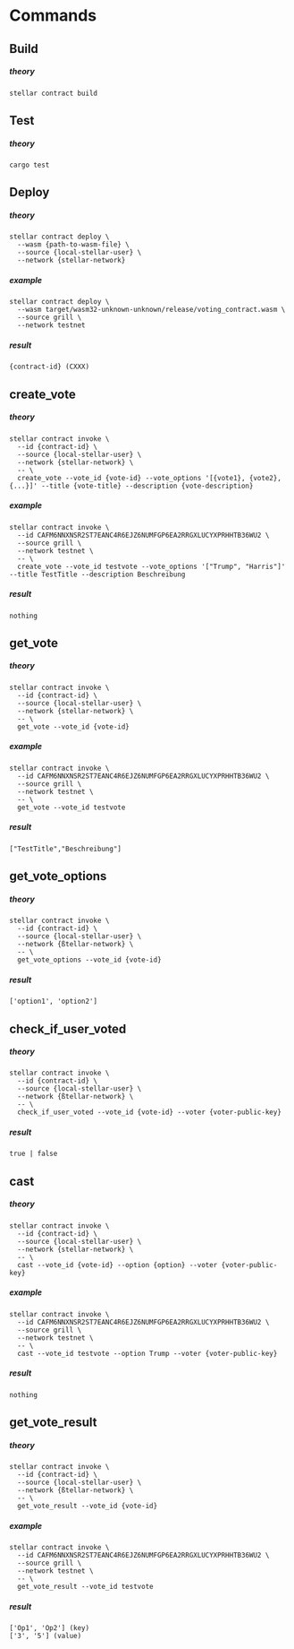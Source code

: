 # Commands

## Build

<h5>theory</h5>

```
stellar contract build
```

## Test

<h5>theory</h5>

```
cargo test
```

## Deploy

<h5>theory</h5>

```
stellar contract deploy \
  --wasm {path-to-wasm-file} \
  --source {local-stellar-user} \
  --network {stellar-network}
```

<h5>example</h5>

```
stellar contract deploy \
  --wasm target/wasm32-unknown-unknown/release/voting_contract.wasm \
  --source grill \
  --network testnet
```

<h5>result</h5>

```
{contract-id} (CXXX)
```

## create_vote

<h5>theory</h5>

```
stellar contract invoke \
  --id {contract-id} \
  --source {local-stellar-user} \
  --network {stellar-network} \
  -- \
  create_vote --vote_id {vote-id} --vote_options '[{vote1}, {vote2}, {...}]' --title {vote-title} --description {vote-description}
```

<h5>example</h5>

```
stellar contract invoke \
  --id CAFM6NNXNSR2ST7EANC4R6EJZ6NUMFGP6EA2RRGXLUCYXPRHHTB36WU2 \
  --source grill \
  --network testnet \
  -- \
  create_vote --vote_id testvote --vote_options '["Trump", "Harris"]' --title TestTitle --description Beschreibung
```

<h5>result</h5>

```
nothing
```

## get_vote

<h5>theory</h5>

```
stellar contract invoke \
  --id {contract-id} \
  --source {local-stellar-user} \
  --network {stellar-network} \
  -- \
  get_vote --vote_id {vote-id}
```

<h5>example</h5>

```
stellar contract invoke \
  --id CAFM6NNXNSR2ST7EANC4R6EJZ6NUMFGP6EA2RRGXLUCYXPRHHTB36WU2 \
  --source grill \
  --network testnet \
  -- \
  get_vote --vote_id testvote
```

<h5>result</h5>

```
["TestTitle","Beschreibung"]
```

## get_vote_options

<h5>theory</h5>

```
stellar contract invoke \
  --id {contract-id} \
  --source {local-stellar-user} \
  --network {ßtellar-network} \
  -- \
  get_vote_options --vote_id {vote-id}
```

<h5>result</h5>

```
['option1', 'option2']
```

## check_if_user_voted

<h5>theory</h5>

```
stellar contract invoke \
  --id {contract-id} \
  --source {local-stellar-user} \
  --network {ßtellar-network} \
  -- \
  check_if_user_voted --vote_id {vote-id} --voter {voter-public-key}
```

<h5>result</h5>

```
true | false
```

## cast

<h5>theory</h5>

```
stellar contract invoke \
  --id {contract-id} \
  --source {local-stellar-user} \
  --network {stellar-network} \
  -- \
  cast --vote_id {vote-id} --option {option} --voter {voter-public-key}
```

<h5>example</h5>

```
stellar contract invoke \
  --id CAFM6NNXNSR2ST7EANC4R6EJZ6NUMFGP6EA2RRGXLUCYXPRHHTB36WU2 \
  --source grill \
  --network testnet \
  -- \
  cast --vote_id testvote --option Trump --voter {voter-public-key}
```

<h5>result</h5>

```
nothing
```

## get_vote_result

<h5>theory</h5>

```
stellar contract invoke \
  --id {contract-id} \
  --source {local-stellar-user} \
  --network {ßtellar-network} \
  -- \
  get_vote_result --vote_id {vote-id}
```

<h5>example</h5>

```
stellar contract invoke \
  --id CAFM6NNXNSR2ST7EANC4R6EJZ6NUMFGP6EA2RRGXLUCYXPRHHTB36WU2 \
  --source grill \
  --network testnet \
  -- \
  get_vote_result --vote_id testvote
```

<h5>result</h5>

```
['Op1', 'Op2'] (key)
['3', '5'] (value)
```
